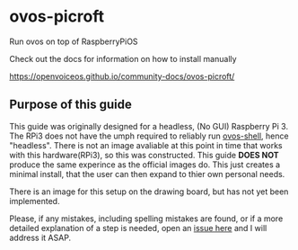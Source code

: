 # ovos-picroft

Run ovos on top of RaspberryPiOS

Check out the docs for information on how to install manually

https://openvoiceos.github.io/community-docs/ovos-picroft/

## Purpose of this guide

This guide was originally designed for a headless, (No GUI) Raspberry Pi 3.  The RPi3 does not have the umph required to reliably run [ovos-shell](https://github.com/OpenVoiceOS/ovos-shell), hence "headless".  There is not an image avaliable at this point in time that works with this hardware(RPi3), so this was constructed.  This guide <strong>DOES NOT</strong> produce the same experince as the official images do.  This just creates a minimal install, that the user can then expand to thier own personal needs.

There is an image for this setup on the drawing board, but has not yet been implemented.

Please, if any mistakes, including spelling mistakes are found, or if a more detailed explanation of a step is needed, open an [issue here](https://github.com/OpenVoiceOS/ovos-picroft/issues) and I will address it ASAP.
